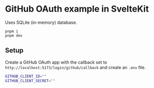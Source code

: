 # GitHub OAuth example in SvelteKit

Uses SQLite (in-memory) database.

```
pnpm i
pnpm dev
```

## Setup

Create a GitHub OAuth app with the callback set to `http://localhost:5173/login/github/callback` and create an `.env` file.

```bash
GITHUB_CLIENT_ID=""
GITHUB_CLIENT_SECRET=""
```
